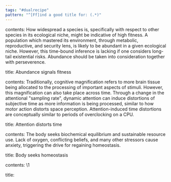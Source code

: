 ```yaml
---
tags: "#dualrecipe"
pattern: "^[Ff]ind a good title for: (.*)"
---
```


contents: How widespread a species is, specifically with respect to other species in its ecological niche, might be indicative of high fitness. A population which mastered its environment, through metabolic, reproductive, and security lens, is likely to be abundant in a given ecological niche. However, this time-bound inference is lacking if one considers long-tail existential risks. Abundance should be taken into consideration together with perseverence.

title: Abundance signals fitness

contents: Traditionally, cognitive magnification refers to more brain tissue being allocated to the processing of important aspects of stimuli. However, this magnification can also take place across time. Through a change in the attentional "sampling rate", dynamic attention can induce distortions of subjective time as more information is being processed, similar to how motor action distorts space perception. Attention-induced time distortions are conceptually similar to periods of overclocking on a CPU.

title: Attention distorts time

contents: The body seeks biochemical equilibrium and sustainable resource use. Lack of oxygen, conflicting beliefs, and many other stressors cause anxiety, triggering the drive for regaining homeostasis.

title: Body seeks homeostasis

contents: \1

title: 